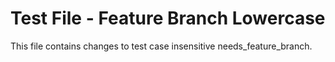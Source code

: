 # Test File - Feature Branch Lowercase

This file contains changes to test case insensitive needs_feature_branch.
